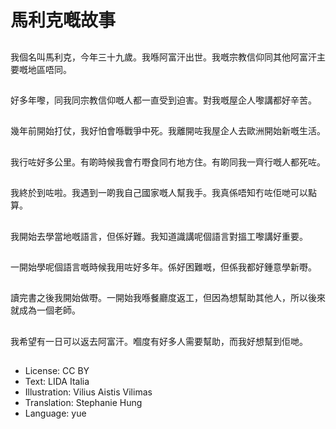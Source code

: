 # 馬利克嘅故事

##
我個名叫馬利克，今年三十九歲。我喺阿富汗出世。我嘅宗教信仰同其他阿富汗主要嘅地區唔同。

##
好多年嚟，同我同宗教信仰嘅人都一直受到迫害。對我嘅屋企人嚟講都好辛苦。

##
幾年前開始打仗，我好怕會喺戰爭中死。我離開咗我屋企人去歐洲開始新嘅生活。

##
我行咗好多公里。有啲時候我會冇嘢食同冇地方住。有啲同我一齊行嘅人都死咗。

##
我終於到咗啦。我遇到一啲我自己國家嘅人幫我手。我真係唔知冇咗佢哋可以點算。

##
我開始去學當地嘅語言，但係好難。我知道識講呢個語言對搵工嚟講好重要。

##
一開始學呢個語言嘅時候我用咗好多年。係好困難嘅，但係我都好鍾意學新嘢。

##
讀完書之後我開始做嘢。一開始我喺餐廳度返工，但因為想幫助其他人，所以後來就成為一個老師。

##
我希望有一日可以返去阿富汗。嗰度有好多人需要幫助，而我好想幫到佢哋。

##
* License: CC BY
* Text: LIDA Italia
* Illustration: Vilius Aistis Vilimas
* Translation: Stephanie Hung
* Language: yue
